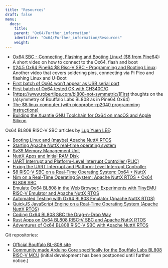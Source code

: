 ```yaml
---
title: "Resources"
draft: false
menu:
  docs:
    title:
    parent: "Ox64/Further_information"
    identifier: "Ox64/Further_information/Resources"
    weight:
---
```


* [Ox64 SBC - Connecting, Flashing and Booting Linux! ($8 from Pine64)](https://www.youtube.com/watch?v=czRtF-UNiEY): A short video on how to connect to the Ox64, flash and boot
* [#24.5 Ox64 Pine64 $8 Risc-V SBC - Programming and Booting Linux](https://www.youtube.com/watch?v=vPAk5sq_Ilc): Another video that covers soldering pins, connecting via Pi Pico and flashing Linux and U-Boot
* [First batch of Ox64 won’t appear as USB serial port](https://gist.github.com/lupyuen/7a0c697b89abccda8e38b33dfe5ebaff)
* [First batch of Ox64 tested OK with CH340C/G](https://gist.github.com/lupyuen/2087e9b3fb40aab5e0795bb02a265a3b)
* [https://www.robertlipe.com/bl808-not-symmetric/(First thoughts on the (a)symmetry of Bouffalo Labs BL808 as in Pine64 Ox64)
* [The $8 linux computer (with picoprobe-rp2040 programming instructions)](https://thelittleengineerthatcould.blogspot.com/2022/12/the-8-linux-computer-part-2.html)
* [Building the Xuantie GNU Toolchain for Ox64 on macOS and Apple Silicon](https://github.com/p4ddy1/pine_ox64/blob/main/build_toolchain_macos.md)

Ox64 BL808 RISC-V SBC articles by [Lup Yuen LEE](https://lupyuen.codeberg.page/):
	
* [Booting Linux and (maybe) Apache NuttX RTOS](https://lupyuen.codeberg.page/articles/ox64.html)
* [Starting Apache NuttX real-time operating system](https://lupyuen.codeberg.page/articles/ox2.html)
* [Sv39 Memory Management Unit](https://lupyuen.codeberg.page/articles/mmu.html)
* [NuttX Apps and Initial RAM Disk](https://lupyuen.codeberg.page/articles/app.html)
* [UART Interrupt and Platform-Level Interrupt Controller (PLIC)](https://lupyuen.codeberg.page/articles/plic2.html)
* [Fixing the UART Interrupt and Platform-Level Interrupt Controller](https://lupyuen.codeberg.page/articles/plic3.html)
* [$8 RISC-V SBC on a Real-Time Operating System: Ox64 + NuttX](https://www.hackster.io/lupyuen/8-risc-v-sbc-on-a-real-time-operating-system-ox64-nuttx-474358)
* [Nim on a Real-Time Operating System: Apache NuttX RTOS + Ox64 BL808 SBC](https://lupyuen.codeberg.page/articles/nim.html)
* [Emulate Ox64 BL808 in the Web Browser: Experiments with TinyEMU RISC-V Emulator and Apache NuttX RTOS](https://lupyuen.codeberg.page/articles/tinyemu2.html)
* [Automated Testing with Ox64 BL808 Emulator (Apache NuttX RTOS)](https://lupyuen.codeberg.page/articles/tinyemu3.html)
* [QuickJS JavaScript Engine on a Real-Time Operating System (Apache NuttX RTOS)](https://lupyuen.codeberg.page/articles/quickjs.html)
* [Coding Ox64 BL808 SBC the Drag-n-Drop Way](https://lupyuen.codeberg.page/articles/quickjs2.html)
* [Rust Apps on Ox64 BL808 RISC-V SBC and Apache NuttX RTOS](https://lupyuen.codeberg.page/articles/rust5.html)
* [Adventures of Ox64 BL808 RISC-V SBC with Apache NuttX RTOS](https://youtu.be/Eoy-X4ouuLI)

Git repositories:

* [Official Bouffalo BL-808 site](https://github.com/bouffalolab/bl808-pac)
* [Community made Arduino Core specifically for the Bouffalo Labs BL808 RISC-V MCU](https://github.com/sfranzyshen/arduino-bl808) (initial development has been postponed until further notice.)
